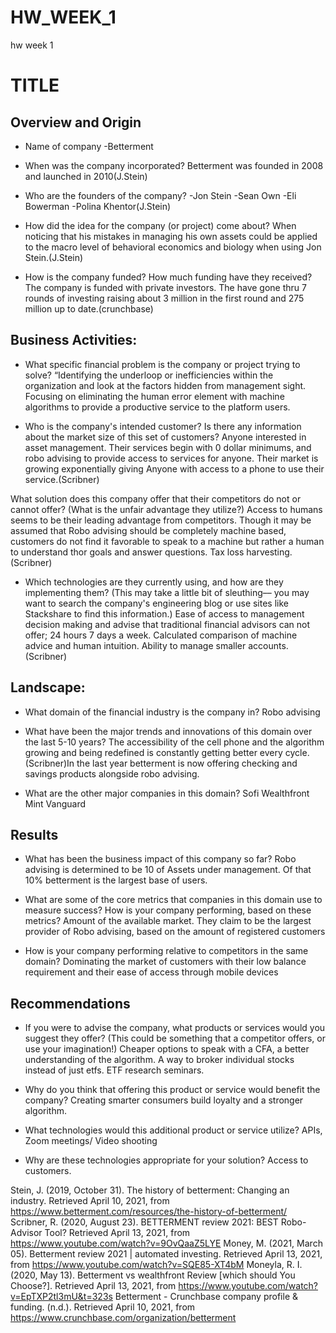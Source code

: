 # HW_WEEK_1
hw week 1
# TITLE
## Overview and Origin

* Name of company
	-Betterment
* When was the company incorporated?
	Betterment was founded in 2008 and launched in 2010(J.Stein)
* Who are the founders of the company?
	-Jon Stein
	-Sean Own 
	-Eli Bowerman
	-Polina Khentor(J.Stein)
* How did the idea for the company (or project) come about?
	When noticing that his mistakes in managing his own assets could be applied to the macro level of behavioral economics and biology when using Jon Stein.(J.Stein)

* How is the company funded? How much funding have they received?
 	The company is funded with private investors. The have gone thru 7 rounds of investing raising about 3 million in the first round and 275 million up to date.(crunchbase)


## Business Activities:

* What specific financial problem is the company or project trying to solve?
“Identifying the underloop or inefficiencies within the organization and look at the factors hidden from management sight. Focusing on eliminating the human error element with machine algorithms to provide a productive service to the platform users.





* Who is the company's intended customer?  Is there any information about the market size of this set of customers? 
Anyone interested in asset management. Their services begin with 0 dollar minimums, and robo advising to provide access to services for anyone. Their market is growing exponentially giving Anyone with access to a phone to use their service.(Scribner)


What solution does this company offer that their competitors do not or cannot offer? (What is the unfair advantage they utilize?)
 Access to humans seems to be their leading advantage from competitors. Though it may be assumed that Robo advising should be completely machine based, customers do not find it favorable to speak to a machine but rather a human to understand thor goals and answer questions. Tax loss harvesting.(Scribner)
 
* Which technologies are they currently using, and how are they implementing them? (This may take a little bit of sleuthing–– you may want to search the company's engineering blog or use sites like Stackshare to find this information.)
	Ease of access to management decision making and advise that traditional financial advisors can not offer; 24 hours 7 days a week. Calculated comparison of machine advice and human intuition. Ability to manage smaller accounts.(Scribner)



## Landscape:
* What domain of the financial industry is the company in?
Robo advising

* What have been the major trends and innovations of this domain over the last 5-10 years?
The accessibility of the cell phone and the algorithm growing and being redefined is constantly getting better every cycle.(Scribner)In the last year betterment is now offering checking and savings products alongside robo advising.

	
* What are the other major companies in this domain?
Sofi
Wealthfront
Mint
Vanguard

## Results
* What has been the business impact of this company so far?
Robo advising is determined to be 10 of Assets under management. Of that 10% betterment is the largest base of users.


* What are some of the core metrics that companies in this domain use to measure success? How is your company performing, based on these metrics?
Amount of the available market. They claim to be the largest provider of Robo advising, based on the amount of registered customers


* How is your company performing relative to competitors in the same domain?
Dominating the market of customers with their low balance requirement and their ease of access through mobile devices



## Recommendations
* If you were to advise the company, what products or services would you suggest they offer? (This could be something that a competitor offers, or use your imagination!)
Cheaper options to speak with a CFA, a better understanding of the algorithm. A way to broker individual stocks instead of just etfs. ETF research seminars.

* Why do you think that offering this product or service would benefit the company?
Creating smarter consumers build loyalty and a stronger algorithm.

* What technologies would this additional product or service utilize?
APIs, Zoom meetings/ Video shooting

* Why are these technologies appropriate for your solution?
Access to customers.


Stein, J. (2019, October 31). The history of betterment: Changing an industry. Retrieved April 10, 2021, from https://www.betterment.com/resources/the-history-of-betterment/
Scribner, R. (2020, August 23). BETTERMENT review 2021: BEST Robo-Advisor Tool? Retrieved April 13, 2021, from https://www.youtube.com/watch?v=9OvQaaZ5LYE
Money, M. (2021, March 05). Betterment review 2021 | automated investing. Retrieved April 13, 2021, from https://www.youtube.com/watch?v=SQE85-XT4bM
Moneyla, R. I. (2020, May 13). Betterment vs wealthfront Review [which should You Choose?]. Retrieved April 13, 2021, from https://www.youtube.com/watch?v=EpTXP2tl3mU&t=323s
Betterment - Crunchbase company profile & funding. (n.d.). Retrieved April 10, 2021, from https://www.crunchbase.com/organization/betterment

